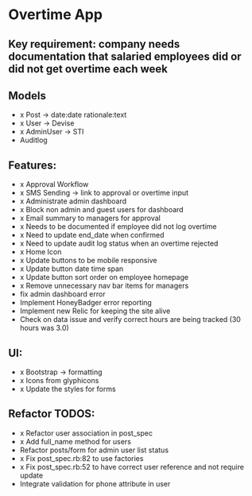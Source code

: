 # Overtime App

## Key requirement: company needs documentation that salaried employees did or did not get overtime each week

## Models
- x Post -> date:date rationale:text
- x User -> Devise
- x AdminUser -> STI
- Auditlog

## Features:
- x Approval Workflow
- x SMS Sending -> link to approval or overtime input
- x Administrate admin dashboard
- x Block non admin and guest users for dashboard
- x Email summary to managers for approval
- x Needs to be documented if employee did not log overtime
- x Need to update end_date when confirmed
- x Need to update audit log status when an overtime rejected
- x Home Icon
- x Update buttons to be mobile responsive
- x Update button date time span
- x Update button sort order on employee homepage
- x Remove unnecessary nav bar items for managers
- fix admin dashboard error
- Implement HoneyBadger error reporting
- Implement new Relic for keeping the site alive
- Check on data issue and verify correct hours are being tracked (30 hours was 3.0)

## UI:
- x Bootstrap -> formatting
- x Icons from glyphicons
- x Update the styles for forms

## Refactor TODOS:
- x Refactor user association in post_spec
- x Add full_name method for users
- Refactor posts/form for admin user list status
- x Fix post_spec.rb:82 to use factories
- x Fix post_spec.rb:52 to have correct user reference and not require update
- Integrate validation for phone attribute in user
